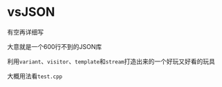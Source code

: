 # vsJSON

有空再详细写

大意就是一个600行不到的JSON库

利用`variant`、`visitor`、`template`和`stream`打造出来的一个好玩又好看的玩具

大概用法看`test.cpp`